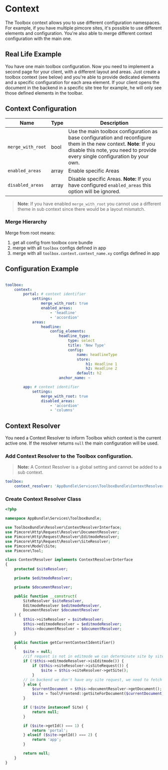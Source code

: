 # Context

The Toolbox context allows you to use different configuration namespaces.
For example, if you have multiple pimcore sites, it's possible to use different elements and configuration.
You're also able to merge different context configuration with the main one.

## Real Life Example
You have one main toolbox configuration. Now you need to implement a second page for your client, with a different layout and areas.
Just create a toolbox context (see below) and you're able to provide dedicated elements and a specific configuration for each area element.
If your client opens the document in the backend in a specific site tree for example, he will only see those defined elements in the toolbar.

## Context Configuration

| Name | Type | Description
|------|------|------------|
| `merge_with_root` | bool | Use the main toolbox configuration as base configuration and reconfigure them in the new context. **Note**: If you disable this note, you need to provide every single configuration by your own. |
| `enabled_areas` | array | Enable specific Areas |
| `disabled_areas` | array | Disable specific Areas. **Note:** If you have configured `enabled_areas` this option will be ignored. |

> **Note**: If you have enabled `merge_with_root` you cannot use a different theme in sub context since there would be a layout mismatch.

### Merge Hierarchy
Merge from root means:
1. get all config from toolbox core bundle
2. merge with all `toolbox` configs defined in app
3. merge with all `toolbox.context.context_name.xy` configs defined in app

## Configuration Example

```yml

toolbox:
    context:
        portal: # context identifier
            settings:
                merge_with_root: true
                enabled_areas:
                    - 'headline'
                    - 'accordion'
            areas:
                headline:
                    config_elements:
                        headline_type:
                            type: select
                            title: 'New Type'
                            config:
                                name: headlineType
                                store:
                                    h1: Headline 1
                                    h2: Headline 2
                                default: h2
                        anchor_name: ~

        app: # context identifier
            settings:
                merge_with_root: true
                disabled_areas:
                    - 'accordion'
                    - 'columns'
```

## Context Resolver
You need a Context Resolver to inform Toolbox which context is the current active one.
If the resolver returns `null` the main configuration will be used.

### Add Context Resolver to the Toolbox configuration.

> **Note:** A Context Resolver is a global setting and cannot be added to a sub context.

```yml
toolbox:
    context_resolver: 'AppBundle\Services\ToolboxBundle\ContextResolver'
```

### Create Context Resolver Class

```php
<?php

namespace AppBundle\Services\ToolboxBundle;

use ToolboxBundle\Resolver\ContextResolverInterface;
use Pimcore\Http\Request\Resolver\DocumentResolver;
use Pimcore\Http\Request\Resolver\EditmodeResolver;
use Pimcore\Http\Request\Resolver\SiteResolver;
use Pimcore\Model\Site;
use Pimcore\Tool;

class ContextResolver implements ContextResolverInterface
{
    protected $siteResolver;

    private $editmodeResolver;

    private $documentResolver;

    public function __construct(
        SiteResolver $siteResolver,
        EditmodeResolver $editmodeResolver,
        DocumentResolver $documentResolver
    ) {
        $this->siteResolver = $siteResolver;
        $this->editmodeResolver = $editmodeResolver;
        $this->documentResolver = $documentResolver;
    }

    public function getCurrentContextIdentifier()
    {
        $site = null;
        //if request is not in editmode we can determinate site by site resolver
        if (!$this->editmodeResolver->isEditmode()) {
            if ($this->siteResolver->isSiteRequest()) {
                $site = $this->siteResolver->getSite();
            }
        // in backend we don't have any site request, we need to fetch it via document
        } else {
            $currentDocument = $this->documentResolver->getDocument();
            $site = Tool\Frontend::getSiteForDocument($currentDocument);
        }

        if (!$site instanceof Site) {
            return null;
        }

        if ($site->getId() === 1) {
            return 'portal';
        } elseif ($site->getId() === 2) {
            return 'app';
        }

        return null;
    }
}
```
